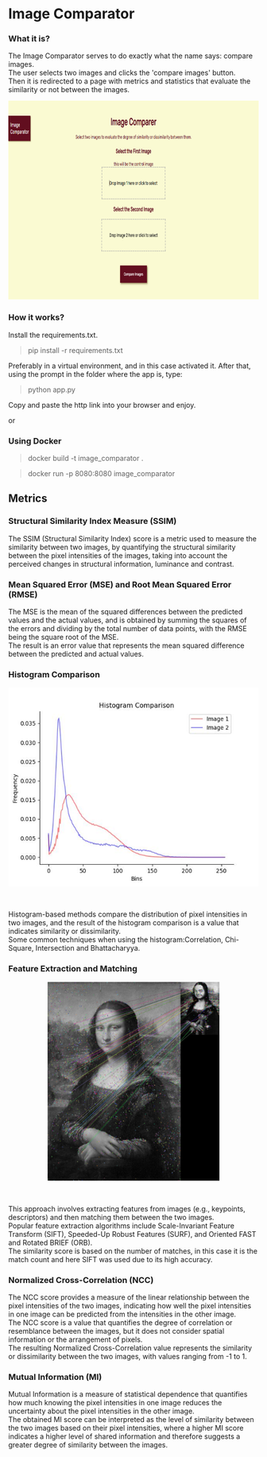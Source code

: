 # Image Comparator

### **What it is?**
The Image Comparator serves to do exactly what the name says: compare images.</br>
The user selects two images and clicks the 'compare images' button.</br>
Then it is redirected to a page with metrics and statistics that evaluate the similarity or not between the images.

<p align="center">
  <img src="./static/images/land_page.png" alt="Land Page" style="height: 400px;"/>
</p>


### **How it works?**
Install the requirements.txt.</br>
> pip install -r requirements.txt

Preferably in a virtual environment, and in this case activated it.
After that, using the prompt in the folder where the app is, type:
> python app.py

Copy and paste the http link into your browser and enjoy.

or

### Using Docker
> docker build -t image_comparator .

> docker run -p 8080:8080 image_comparator

## Metrics

### **Structural Similarity Index Measure (SSIM)**
The SSIM (Structural Similarity Index) score is a metric used to measure the similarity between two images, by quantifying the structural similarity between the pixel intensities of the images, taking into account the perceived changes in structural information, luminance and contrast.</br>


### **Mean Squared Error (MSE) and Root Mean Squared Error (RMSE)**
The MSE is the mean of the squared differences between the predicted values and the actual values, and is obtained by summing the squares of the errors and dividing by the total number of data points, with the RMSE being the square root of the MSE. </br>
The result is an error value that represents the mean squared difference between the predicted and actual values.</br>


### **Histogram Comparison**
<p align="center">
  <img src="/static/images/histogram_comparison.jpg" alt="Histogram Comparison" style="height: 400px;"/>
</p></br>

Histogram-based methods compare the distribution of pixel intensities in two images, and the result of the histogram comparison is a value that indicates similarity or dissimilarity.</br>
Some common techniques when using the histogram:Correlation, Chi-Square, Intersection and Bhattacharyya.</br>


### **Feature Extraction and Matching**
<p align="center">
  <img src="/static/images/feature_em_matched_image.jpg" alt="Feature Extraction and Matching" style="height: 400px;"/>
</p></br>

This approach involves extracting features from images (e.g., keypoints, descriptors) and then matching them between the two images.</br>
Popular feature extraction algorithms include Scale-Invariant Feature Transform (SIFT), Speeded-Up Robust Features 
(SURF), and Oriented FAST and Rotated BRIEF (ORB).</br>
The similarity score is based on the number of matches, in this case it is the match count and here SIFT was used 
due to its high accuracy.


### **Normalized Cross-Correlation (NCC)**
The NCC score provides a measure of the linear relationship between the pixel intensities of the two images, 
indicating how well the pixel intensities in one image can be predicted from the intensities in the other image.</br>
The NCC score is a value that quantifies the degree of correlation or resemblance between the images, but  it does 
not consider spatial information or the arrangement of pixels.</br>
The resulting Normalized Cross-Correlation value represents the similarity or dissimilarity between the two images, 
with values ranging from -1 to 1.</br>



### **Mutual Information (MI)**
Mutual Information is a measure of statistical dependence that quantifies how much knowing the pixel intensities in 
one image reduces the uncertainty about the pixel intensities in the other image.</br>
The obtained MI score can be interpreted as the level of similarity between the two images based on 
their pixel intensities, where a higher MI score indicates a higher level of shared information and therefore 
suggests a greater degree of similarity between the images.
